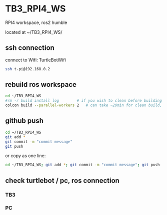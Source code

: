 # TB3_RPI4_WS

RPI4 workspace, ros2 humble

located at ~/TB3_RPI4_WS/

## ssh connection

connect to Wifi: TurtleBotWifi

```bash
ssh t-pi@192.168.0.2
```

## rebuild ros workspace

```bash
cd ~/TB3_RPI4_WS
#rm -r build install log 		# if you wish to clean before building from scratch
colcon build --parallel-workers 2 	# can take ~20min for clean build, rpi has 4 cores, using only 2 will allow ssh and such
```

## github push

```bash  
cd ~/TB3_RPI4_WS
git add *
git commit -m "commit message"
git push
```

or copy as one line:

```bash
cd ~/TB3_RPI4_WS; git add *; git commit -m "commit message"; git push
```

## check turtlebot / pc, ros connection

### TB3


### PC
